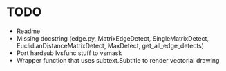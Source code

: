 # TODO
* Readme
* Missing docstring (edge.py, MatrixEdgeDetect, SingleMatrixDetect, EuclidianDistanceMatrixDetect, MaxDetect, get_all_edge_detects)
* Port hardsub lvsfunc stuff to vsmask
* Wrapper function that uses subtext.Subtitle to render vectorial drawing